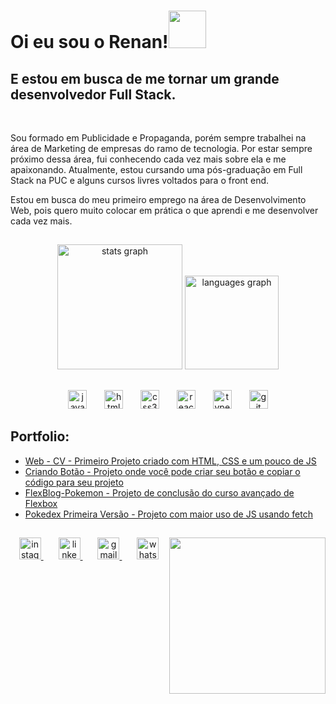  <!-- Sobre mim -->
<h1 align="left">Oi eu sou o Renan!<img src="https://aaah0mnbncqtinas.public.blob.vercel-storage.com/0Pj6ze9-no-background-dY8pvFIjbZzQaeA9cknV5vS7f0R0ju.png" height="60">
</h1>
<h2>E estou em busca de me tornar um grande desenvolvedor Full Stack.</h2><br>

 <p>Sou formado em Publicidade e Propaganda, porém sempre trabalhei na área de Marketing de empresas do ramo de tecnologia. Por estar sempre próximo dessa área, fui conhecendo cada vez mais sobre ela e me apaixonando. Atualmente, estou cursando uma pós-graduação em Full Stack na PUC e alguns cursos livres voltados para o front end.</p>
  <p>Estou em busca do meu primeiro emprego na área de Desenvolvimento Web, pois quero muito colocar em prática o que aprendi e me desenvolver cada vez mais.</p>
  
##

 <!-- Score alinhado ao centro -->
<div align="center">
  <img src="https://github-readme-stats.vercel.app/api?username=RenanFumis&hide_title=false&hide_rank=false&show_icons=true&include_all_commits=true&count_private=true&disable_animations=false&theme=merko&locale=en&hide_border=false" height="200" alt="stats graph"  />
  <img src="https://github-readme-stats.vercel.app/api/top-langs?username=RenanFumis&locale=en&hide_title=false&layout=compact&card_width=320&langs_count=5&theme=merko&hide_border=false" height="150" alt="languages graph"  />
</div>

##

 <!-- Linguagens aprendidas até o momento -->
<div align="center">
  <img src="https://cdn.jsdelivr.net/gh/devicons/devicon/icons/javascript/javascript-original.svg" height="30" alt="javascript logo"  />
  <img width="20" />
  <img src="https://cdn.jsdelivr.net/gh/devicons/devicon/icons/html5/html5-original.svg" height="30" alt="html5 logo"  />
  <img width="20" />
  <img src="https://cdn.jsdelivr.net/gh/devicons/devicon/icons/css3/css3-original.svg" height="30" alt="css3 logo"  />
  <img width="20" />
  <img src="https://cdn.jsdelivr.net/gh/devicons/devicon/icons/react/react-original.svg" height="30" alt="react logo"  />
  <img width="20" />
  <img src="https://cdn.jsdelivr.net/gh/devicons/devicon/icons/typescript/typescript-original.svg" height="30" alt="typescript logo"  />
 <img width="20" />
   <img src="https://cdn.jsdelivr.net/gh/devicons/devicon/icons/git/git-original.svg" height="30" alt="git logo"  />
</div>

##

 <!-- Portfolio -->
 <h2>Portfolio:</h2>
 
- [Web - CV - Primeiro Projeto criado com HTML, CSS e um pouco de JS](https://renanfumis.github.io/renanfumis-cv-web/)
- [Criando Botão - Projeto onde você pode criar seu botão e copiar o código para seu projeto](https://renanfumis.github.io/criandoBotao/)
- [FlexBlog-Pokemon - Projeto de conclusão do curso avançado de Flexbox](https://renanfumis.github.io/flexblogPokemon/)
- [Pokedex Primeira Versão - Projeto com maior uso de JS usando fetch](https://renanfumis.github.io/pokedexV1/)


##
 <!-- Formas de contato e gif -->
<div align="center">
  <a href="https://www.instagram.com/meir_fumis?igsh=M20zZnh2NDltNm9n&utm_source=qr" target="_blank">
    <img src="https://img.shields.io/static/v1?message=Instagram&logo=instagram&label=&color=E4405F&logoColor=white&labelColor=&style=for-the-badge" height="35" alt="instagram logo"  />
  </a>
  <img width="20" />
  <a href="https://www.linkedin.com/in/renanfumis/" target="_blank">
    <img src="https://img.shields.io/static/v1?message=LinkedIn&logo=linkedin&label=&color=0077B5&logoColor=white&labelColor=&style=for-the-badge" height="35" alt="linkedin logo" />
  </a>
  <img width="20"/>
  <a href="mailto:meirfumis@gmail.com" target="_blank">
    <img src="https://img.shields.io/static/v1?message=Gmail&logo=gmail&label=&color=D14836&logoColor=white&labelColor=&style=for-the-badge" height="35" alt="gmail logo" />
  </a>
<img width="20"/>
<a href="https://wa.me/5511981895187" target="_blank">
  <img src="https://img.shields.io/badge/WhatsApp-25D366?style=for-the-badge&logo=whatsapp&logoColor=white" height="35" alt="whatsapp logo" >
  </a>

 
 <img align="right" height="250" src="https://i.picasion.com/pic92/2736ff405ea2266f3e35fcf7b475bfb7.gif"  />

</div>


<br clear="both">




##
